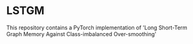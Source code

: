 # LSTGM
This repository contains a PyTorch implementation of 'Long Short-Term Graph Memory Against Class-imbalanced Over-smoothing'
